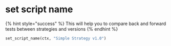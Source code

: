 # set script name

{% hint style="success" %}
This will help you to compare back and forward tests between strategies and versions
{% endhint %}

```python
set_script_name(ctx, "Simple Strategy v1.0")
```
